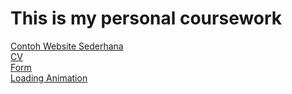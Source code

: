 # This is my personal coursework

<a href="https://wisnuwirayuda15.github.io/personal-coursework/MODUL1%20WISNU/index.html" target="_blank">Contoh Website Sederhana<a><br>
<a href="https://wisnuwirayuda15.github.io/personal-coursework/CV/index.html" target="_blank">CV<a><br>
<a href="https://wisnuwirayuda15.github.io/personal-coursework/Form/index.html" target="_blank">Form<a><br>
<a href="https://wisnuwirayuda15.github.io/personal-coursework/Loading%20Animation/index.html" target="_blank">Loading Animation<a><br>
